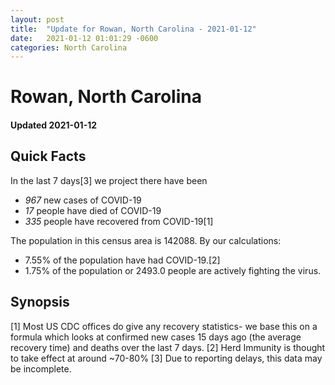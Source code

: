 ```yaml
---
layout: post
title:  "Update for Rowan, North Carolina - 2021-01-12"
date:   2021-01-12 01:01:29 -0600
categories: North Carolina
---
```


# Rowan, North Carolina
#### Updated 2021-01-12

## Quick Facts

In the last 7 days[3] we project there have been
- *967* new cases of COVID-19
- *17* people have died of COVID-19
- *335* people have recovered from COVID-19[1]

The population in this census area is 142088. By our calculations:
- 7.55% of the population have had COVID-19.[2]
- 1.75% of the population or 2493.0 people are actively fighting the virus.

## Synopsis




[1] Most US CDC offices do give any recovery statistics- we base this on a formula which looks at confirmed new cases
15 days ago (the average recovery time) and deaths over the last 7 days.
[2] Herd Immunity is thought to take effect at around ~70-80%
[3] Due to reporting delays, this data may be incomplete. 
    